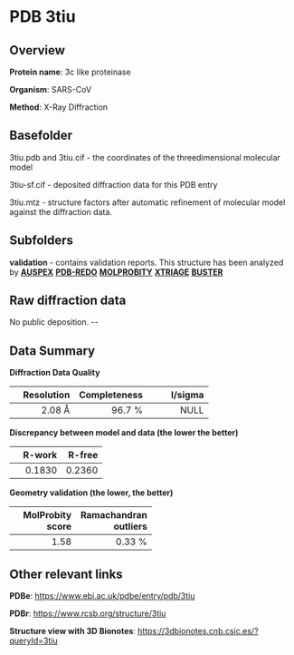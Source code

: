 # PDB 3tiu

## Overview

**Protein name**: 3c like proteinase

**Organism**: SARS-CoV

**Method**: X-Ray Diffraction

## Basefolder

3tiu.pdb and 3tiu.cif - the coordinates of the threedimensional molecular model

3tiu-sf.cif - deposited diffraction data for this PDB entry

3tiu.mtz - structure factors after automatic refinement of molecular model against the diffraction data.

## Subfolders





**validation** - contains validation reports. This structure has been analyzed by [**AUSPEX**](https://github.com/thorn-lab/coronavirus_structural_task_force/tree/master/pdb/3c_like_proteinase/SARS-CoV/3tiu/validation/auspex) [**PDB-REDO**](https://github.com/thorn-lab/coronavirus_structural_task_force/tree/master/pdb/3c_like_proteinase/SARS-CoV/3tiu/validation/pdb-redo) [**MOLPROBITY**](https://github.com/thorn-lab/coronavirus_structural_task_force/tree/master/pdb/3c_like_proteinase/SARS-CoV/3tiu/validation/molprobity) [**XTRIAGE**](https://github.com/thorn-lab/coronavirus_structural_task_force/blob/master/pdb/3c_like_proteinase/SARS-CoV/3tiu/validation/Xtriage_output.log) [**BUSTER**](https://www.globalphasing.com/buster/wiki/index.cgi?Covid19Pdb3TIU) 



## Raw diffraction data

No public deposition. --<br> 

## Data Summary
**Diffraction Data Quality**

|   | Resolution | Completeness| I/sigma |
|---|-------------:|----------------:|--------------:|
|   |2.08 Å|96.7  %|<img width=50/>NULL |

**Discrepancy between model and data (the lower the better)**

|   | **R-work**| **R-free**   
|---|-------------:|----------------:|           
||  0.1830|  0.2360|

**Geometry validation (the lower, the better)**

|   |**MolProbity<br>score**| **Ramachandran<br>outliers** 
|---|-------------:|----------------:|
||  1.58|  0.33 %|

 

 



## Other relevant links 
**PDBe**:  https://www.ebi.ac.uk/pdbe/entry/pdb/3tiu
 
**PDBr**: https://www.rcsb.org/structure/3tiu 

**Structure view with 3D Bionotes**: https://3dbionotes.cnb.csic.es/?queryId=3tiu

